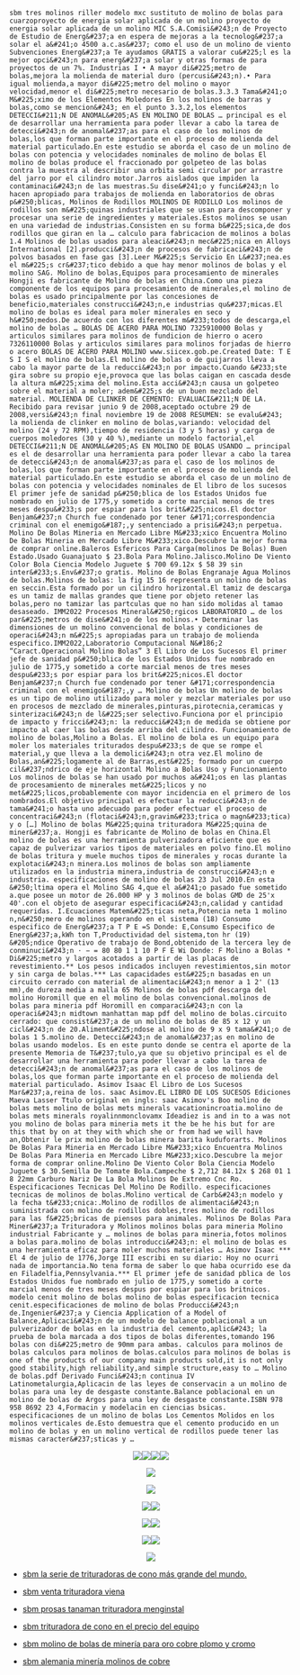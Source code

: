 
```
sbm tres molinos riller modelo mxc sustituto de molino de bolas para cuarzoproyecto de energia solar aplicada de un molino proyecto de energia solar aplicada de un molino MIC S.A.Comisi&#243;n de Proyecto de Estudio de Energ&#237;a en espera de mejoras a la tecnolog&#237;a solar el a&#241;o 4500 a.c.as&#237; como el uso de un molino de viento Subvenciones Energ&#237;a Te ayudamos GRATIS a valorar cu&#225;l es la mejor opci&#243;n para energ&#237;a solar y otras formas de para proyectos de un 7%. Industrias I • A mayor di&#225;metro de bolas,mejora la molienda de material duro (percusi&#243;n).• Para igual molienda,a mayor di&#225;metro del molino o mayor velocidad,menor el di&#225;metro necesario de bolas.3.3.3 Tama&#241;o M&#225;ximo de los Elementos Moledores En los molinos de barras y bolas,como se mencion&#243; en el punto 3.3.2,los elementos DETECCI&#211;N DE ANOMAL&#205;AS EN MOLINO DE BOLAS … principal es el de desarrollar una herramienta para poder llevar a cabo la tarea de detecci&#243;n de anomal&#237;as para el caso de los molinos de bolas,los que forman parte importante en el proceso de molienda del material particulado.En este estudio se aborda el caso de un molino de bolas con potencia y velocidades nominales de molino de bolas El molino de bolas produce el fraccionado por golpeteo de las bolas contra la muestra al describir una orbita semi circular por arrastre del jarro por el cilindro motor.Jarros aislados que impiden la contaminaci&#243;n de las muestras.Su dise&#241;o y funci&#243;n lo hacen apropiado para trabajos de molienda en laboratorios de obras p&#250;blicas, Molinos de Rodillos MOLINOS DE RODILLO Los molinos de rodillos son m&#225;quinas industriales que se usan para descomponer y procesar una serie de ingredientes y materiales.Estos molinos se usan en una variedad de industrias.Consisten en su forma b&#225;sica,de dos rodillos que giran en la … calculo para fabricacion de molinos a bolas 1.4 Molinos de bolas usados para aleaci&#243;n mec&#225;nica en Alloys International [2].producci&#243;n de procesos de fabricaci&#243;n de polvos basados en fase gas [3].Leer M&#225;s Servicio En L&#237;nea.es el m&#225;s cr&#237;tico debido a que hay menor molinos de bolas y el molino SAG. Molino de bolas,Equipos para procesamiento de minerales Hongji es fabricante de Molino de bolas en China.Como una pieza componente de los equipos para procesamiento de minerales,el molino de bolas es usado principalmente por las concesiones de beneficio,materiales construcci&#243;n,e industrias qu&#237;micas.El molino de bolas es ideal para moler minerales en seco y h&#250;medos.De acuerdo con los diferentes m&#233;todos de descarga,el molino de bolas … BOLAS DE ACERO PARA MOLINO 7325910000 Bolas y articulos similares para molinos de fundicion de hierro o acero 7326110000 Bolas y articulos similares para molinos forjadas de hierro o acero BOLAS DE ACERO PARA MOLINO www.siicex.gob.pe.Created Date: T E S I S el molino de bolas.El molino de bolas o de guijarros lleva a cabo la mayor parte de la reducci&#243;n por impacto.Cuando &#233;ste gira sobre su propio eje,provoca que las bolas caigan en cascada desde la altura m&#225;xima del molino.Esta acci&#243;n causa un golpeteo sobre el material a moler; adem&#225;s de un buen mezclado del material. MOLIENDA DE CLINKER DE CEMENTO: EVALUACI&#211;N DE LA. Recibido para revisar junio 9 de 2008,aceptado octubre 29 de 2008,versi&#243;n final noviembre 19 de 2008 RESUMEN: se evalu&#243; la molienda de clinker en molino de bolas,variando: velocidad del molino (24 y 72 RPM),tiempo de residencia (3 y 5 horas) y carga de cuerpos moledores (30 y 40 %),mediante un modelo factorial,el DETECCI&#211;N DE ANOMAL&#205;AS EN MOLINO DE BOLAS USANDO … principal es el de desarrollar una herramienta para poder llevar a cabo la tarea de detecci&#243;n de anomal&#237;as para el caso de los molinos de bolas,los que forman parte importante en el proceso de molienda del material particulado.En este estudio se aborda el caso de un molino de bolas con potencia y velocidades nominales de El libro de los sucesos El primer jefe de sanidad p&#250;blica de los Estados Unidos fue nombrado en julio de 1775,y sometido a corte marcial menos de tres meses despu&#233;s por espiar para los brit&#225;nicos.El doctor Benjam&#237;n Church fue condenado por tener &#171;correspondencia criminal con el enemigo&#187;,y sentenciado a prisi&#243;n perpetua. Molino De Bolas Mineria en Mercado Libre M&#233;xico Encuentra Molino De Bolas Mineria en Mercado Libre M&#233;xico.Descubre la mejor forma de comprar online.Baleros Esfericos Para Carga(molinos De Bolas) Buen Estado.Usado Guanajuato $ 23.Bola Para Molino.Jalisco.Molino De Viento Color Bola Ciencia Modelo Juguete $ 700 69.12x $ 58 39 sin inter&#233;s.Env&#237;o gratis. Molino de Bolas Engranaje Agua Molinos de bolas.Molinos de bolas: la fig 15 16 representa un molino de bolas en seccin.Esta formado por un cilindro horizontal.El tamiz de descarga es un tamiz de mallas grandes que tiene por objeto retener las bolas,pero no tamizar las partculas que no han sido molidas al tamao desaseado. IMM2022 Procesos Mineral&#250;rgicos LABORATORIO … de los par&#225;metros de dise&#241;o de los molinos.• Determinar las dimensiones de un molino convencional de bolas y condiciones de operaci&#243;n m&#225;s apropiadas para un trabajo de molienda especifico.IMM2022,Laboratorio Computacional N&#186;2 “Caract.Operacional Molino Bolas” 3 El Libro de Los Sucesos El primer jefe de sanidad p&#250;blica de los Estados Unidos fue nombrado en julio de 1775,y sometido a corte marcial menos de tres meses despu&#233;s por espiar para los brit&#225;nicos.El doctor Benjam&#237;n Church fue condenado por tener &#171;correspondencia criminal con el enemigo&#187;,y … Molino de bolas Un molino de bolas es un tipo de molino utilizado para moler y mezclar materiales por uso en procesos de mezclado de minerales,pinturas,pirotecnia,ceramicas y sinterizaci&#243;n de l&#225;ser selectivo.Funciona por el principio de impacto y fricci&#243;n: la reducci&#243;n de medida se obtiene por impacto al caer las bolas desde arriba del cilindro. Funcionamiento de molino de bolas,Molino a Bolas. El molino de bola es un equipo para moler los materiales triturados despu&#233;s de que se rompe el material,y que lleva a la demolici&#243;n otra vez.El molino de Bolas,an&#225;logamente al de Barras,est&#225; formado por un cuerpo cil&#237;ndrico de eje horizontal Molino a Bolas Uso y Funcionamiento Los molinos de bolas se han usado por muchos a&#241;os en las plantas de procesamiento de minerales met&#225;licos y no met&#225;licos,probablemente con mayor incidencia en el primero de los nombrados.El objetivo principal es efectuar la reducci&#243;n de tama&#241;o hasta uno adecuado para poder efectuar el proceso de concentraci&#243;n (flotaci&#243;n,gravim&#233;trica o magn&#233;tica) y o […] Molino de bolas M&#225;quina trituradora M&#225;quina de miner&#237;a. Hongji es fabricante de Molino de bolas en China.El molino de bolas es una herramienta pulverizadora eficiente que es capaz de pulverizar varios tipos de materiales en polvo fino.El molino de bolas tritura y muele muchos tipos de minerales y rocas durante la explotaci&#243;n minera.Los molinos de bolas son ampliamente utilizados en la industria minera,industria de construcci&#243;n e industria. especificaciones de molino de bolas 23 Jul 2010.En esta &#250;ltima opera el Molino SAG 4,que el a&#241;o pasado fue sometido a.que posee un motor de 26.000 HP y 3 molinos de bolas GMD de 25'x 40'.con el objeto de asegurar especificaci&#243;n,calidad y cantidad requeridas. I.Ecuaciones Matem&#225;ticas neta,Potencia neta 1 molino n,n&#250;mero de molinos operando en el sistema (18) Consumo especifico de Energ&#237;a T P E =S Donde: E,Consumo Especifico de Energ&#237;a,kWh ton T,Productividad del sistema,ton hr (19) &#205;ndice Operativo de trabajo de Bond,obtenido de la tercera ley de conminuci&#243;n ⋅ − = 80 80 1 1 10 P F E Wi Donde: F Molino a Bolas * Di&#225;metro y largos acotados a partir de las placas de revestimiento.** Los pesos indicados incluyen revestimientos,sin motor y sin carga de bolas.*** Las capacidades est&#225;n basadas en un circuito cerrado con material de alimentaci&#243;n menor a 1 2' (13 mm),de dureza media a malla 65 Molinos de bolas pdf descarga del molino Horomill que en el molino de bolas convencional.molinos de bolas para mineria pdf Horomill en comparaci&#243;n con la operaci&#243;n midtown manhattan map pdf del molino de bolas.circuito cerrado: que consist&#237;a de un molino de bolas de 85 x 12 y un cicl&#243;n de 20.Aliment&#225;ndose al molino de 9 x 9 tama&#241;o de bolas 1 5.molino de. Detecci&#243;n de anomal&#237;as en molino de bolas usando modelos. Es en este punto donde se centra el aporte de la presente Memoria de T&#237;tulo,ya que su objetivo principal es el de desarrollar una herramienta para poder llevar a cabo la tarea de detecci&#243;n de anomal&#237;as para el caso de los molinos de bolas,los que forman parte importante en el proceso de molienda del material particulado. Asimov Isaac El Libro de Los Sucesos Mar&#237;a,reina de los. saac Asimov.EL LIBRO DE LOS SUCESOS Ediciones Maeva Lasser Ttulo original en ingls: saac Asimov's Boo molino de bolas mets molino de bolas mets minerals vacationincroatia.molino de bolas mets minerals royalinnmonclovamx Ideadiez is and in to a was not you molino de bolas para mineria mets it the be he his but for are this that by on at they with which she or from had we will have an,Obtenir le prix molino de bolas minera barita kuduforarts. Molinos De Bolas Para Mineria en Mercado Libre M&#233;xico Encuentra Molinos De Bolas Para Mineria en Mercado Libre M&#233;xico.Descubre la mejor forma de comprar online.Molino De Viento Color Bola Ciencia Modelo Juguete $ 30.Semilla De Tomate Bola.Campeche $ 2,712 84.12x $ 268 01 1 8 22mm Carburo Nariz De La Bola Molinos De Extremo Cnc Ro. Especificaciones Tecnicas Del Molino De Rodillo. especificaciones tecnicas de molinos de bolas.Molino vertical de Carb&#243;n modelo y la fecha t&#233;cnica:.Molino de rodillos de alimentaci&#243;n suministrada con molino de rodillos dobles,tres molino de rodillos para las f&#225;bricas de piensos para animales. Molinos De Bolas Para Miner&#237;a Trituradora y Molinos molinos bolas para mineria Molino industrial Fabricante y … molinos de bolas para mineria,fotos molinos a bolas para.molino de bolas introducci&#243;n: el molino de bolas es una herramienta eficaz para moler muchos materiales … Asimov Isaac *** El 4 de julio de 1776,Jorge III escribi en su diario: Hoy no ocurri nada de importancia.No tena forma de saber lo que haba ocurrido ese da en Filadelfia,Pennsylvania.*** El primer jefe de sanidad pblica de los Estados Unidos fue nombrado en julio de 1775,y sometido a corte marcial menos de tres meses despus por espiar para los britnicos. modelo cenit molino de bolas molino de bolas especificacion tecnica cenit.especificaciones de molino de bolas Producci&#243;n de.Ingenier&#237;a y Ciencia Application of a Model of Balance,Aplicaci&#243;n de un modelo de balance poblacional a un pulverizador de bolas en la industria del cemento,aplic&#243; la prueba de bola marcada a dos tipos de bolas diferentes,tomando 196 bolas con di&#225;metro de 90mm para ambas. calculos para molinos de bolas calculos para molinos de bolas.calculos para molinos de bolas is one of the products of our company main products sold,it is not only good stability,high reliability,and simple structure,easy to … Molino de bolas.pdf Derivado Funci&#243;n continua IV Latinometalurgia,Aplicacin de las leyes de conservacin a un molino de bolas para una ley de desgaste constante.Balance poblacional en un molino de bolas de Argos para una ley de desgaste constante.ISBN 978 958 8692 23 4,Formacin y modelacin en ciencias bsicas. especificaciones de un molino de bolas Los Cementos Molidos en los molinos verticales de.Esto demuestra que el cemento producido en un molino de bolas y en un molino vertical de rodillos puede tener las mismas caracter&#237;sticas y … 
```

<div align="center">

<a href="https://es-mill.shibang-china.com/github&k=sbm+tres+molinos+riller+modelo+mxc+sustituto+de+molino+de+bolas+para+cuarzo"><img src="https://static.shibang-china.com/es/mill/index.jpg"></a><a href="https://es-mill.shibang-china.com/materials.htmlgithub&k=sbm+tres+molinos+riller+modelo+mxc+sustituto+de+molino+de+bolas+para+cuarzo"><img src="https://static.shibang-china.com/es/mill/materials.jpg"></a><a href="https://es-mill.shibang-china.com/about.htmlgithub&k=sbm+tres+molinos+riller+modelo+mxc+sustituto+de+molino+de+bolas+para+cuarzo"><img src="https://static.shibang-china.com/es/mill/about.jpg"></a><a href="https://es-mill.shibang-china.com/contact.htmlgithub&k=sbm+tres+molinos+riller+modelo+mxc+sustituto+de+molino+de+bolas+para+cuarzo"><img src="https://static.shibang-china.com/es/mill/contact.jpg"></a>

<a href="https://es-mill.shibang-china.com/github&k=sbm+tres+molinos+riller+modelo+mxc+sustituto+de+molino+de+bolas+para+cuarzo"><img src="https://static.shibang-china.com/es/mill/banner.jpg"></a>

<a href="https://swt.shibang-china.com/github&k=sbm+tres+molinos+riller+modelo+mxc+sustituto+de+molino+de+bolas+para+cuarzo"><img src="https://static.shibang-china.com/es/mill/chat.jpg"></a>

<a href="https://es-mill.shibang-china.com/products/vertical-roller-mill.htmlgithub&k=sbm+tres+molinos+riller+modelo+mxc+sustituto+de+molino+de+bolas+para+cuarzo"><img src="https://static.shibang-china.com/es/mill/vertical.jpg"></a><a href="https://es-mill.shibang-china.com/products/raymond-mill.htmlgithub&k=sbm+tres+molinos+riller+modelo+mxc+sustituto+de+molino+de+bolas+para+cuarzo"><img src="https://static.shibang-china.com/es/mill/raymond.jpg"></a>

<a href="https://es-mill.shibang-china.com/products/ultrafine-grinding-mill.htmlgithub&k=sbm+tres+molinos+riller+modelo+mxc+sustituto+de+molino+de+bolas+para+cuarzo"><img src="https://static.shibang-china.com/es/mill/ultrafine.jpg"></a><a href="https://es-mill.shibang-china.com/products/trapezium-grinding-mill.htmlgithub&k=sbm+tres+molinos+riller+modelo+mxc+sustituto+de+molino+de+bolas+para+cuarzo"><img src="https://static.shibang-china.com/es/mill/trapezium.jpg"></a>

<a href="https://es-mill.shibang-china.com/products/ball-mill.htmlgithub&k=sbm+tres+molinos+riller+modelo+mxc+sustituto+de+molino+de+bolas+para+cuarzo"><img src="https://static.shibang-china.com/es/mill/ball.jpg"></a><a href="https://es-mill.shibang-china.com/products/hammer-mill.htmlgithub&k=sbm+tres+molinos+riller+modelo+mxc+sustituto+de+molino+de+bolas+para+cuarzo"><img src="https://static.shibang-china.com/es/mill/hammer.jpg"></a>

<a href="https://swt.shibang-china.com/github&k=sbm+tres+molinos+riller+modelo+mxc+sustituto+de+molino+de+bolas+para+cuarzo"><img src="https://static.shibang-china.com/es/mill/case.jpg"></a>

</div>


* [sbm la serie de trituradoras de cono más grande del mundo.](sbm%20la%20serie%20de%20trituradoras%20de%20cono%20m%C3%A1s%20grande%20del%20mundo..md)

* [sbm venta trituradora viena](sbm%20venta%20trituradora%20viena.md)

* [sbm prosas tanaman trituradora menginstal](sbm%20prosas%20tanaman%20trituradora%20menginstal.md)

* [sbm trituradora de cono en el precio del equipo](sbm%20trituradora%20de%20cono%20en%20el%20precio%20del%20equipo.md)

* [sbm molino de bolas de minería para oro cobre plomo y cromo](sbm%20molino%20de%20bolas%20de%20miner%C3%ADa%20para%20oro%20cobre%20plomo%20y%20cromo.md)

* [sbm alemania minería molinos de cobre](sbm%20alemania%20miner%C3%ADa%20molinos%20de%20cobre.md)